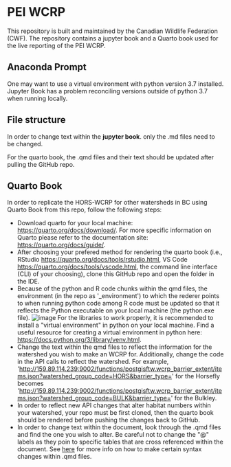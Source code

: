# PEI WCRP
This repository is built and maintained by the Canadian Wildlife Federation (CWF). The repository contains a jupyter book and a Quarto book used for the live reporting of the PEI WCRP.

## Anaconda Prompt
One may want to use a virtual environment with python version 3.7 installed. Jupyter Book has a problem reconciling versions outside of python 3.7 when running locally.

## File structure
In order to change text within the **jupyter book**. only the .md files need to be changed.

For the quarto book, the .qmd files and their text should be updated after pulling the GitHub repo. 

## Quarto Book
In order to replicate the HORS-WCRP for other watersheds in BC using Quarto Book from this repo, follow the following steps:

 - Download quarto for your local machine: https://quarto.org/docs/download/. For more specific information on Quarto please refer to the documentation site: https://quarto.org/docs/guide/. 
 - After choosing your prefered method for rendering the quarto book (i.e., RStudio https://quarto.org/docs/tools/rstudio.html, VS Code https://quarto.org/docs/tools/vscode.html, the command line interface (CLI) of your choosing), clone this GitHub repo and open the folder in the IDE.
 - Because of the python and R code chunks within the qmd files, the environment (in the repo as '_environment') to which the rederer points to when running python code among R code must be updated so that it reflects the Python executable on your local machine (the python.exe file). ![image](https://github.com/Canadian-Wildlife-Federation/Horsefly-WCRP/assets/108288081/8d47e62a-7706-4300-8717-d99b14c2df58)
For the libraries to work properly, it is recommended to install a "virtual environment" in python on your local machine. Find a useful resource for creating a virtual environment in python here: https://docs.python.org/3/library/venv.html.
 - Change the text within the qmd files to reflect the information for the watershed you wish to make an WCRP for. Additionally, change the code in the API calls to reflect the watershed. For example, 'http://159.89.114.239:9002/functions/postgisftw.wcrp_barrier_extent/items.json?watershed_group_code=HORS&barrier_type=' for the Horsefly becomes 'http://159.89.114.239:9002/functions/postgisftw.wcrp_barrier_extent/items.json?watershed_group_code=BULK&barrier_type=' for the Bulkley.
 - In order to reflect new API changes that alter habitat numbers within your watershed, your repo must be first cloned, then the quarto book should be rendered before pushing the changes back to GitHub.
 - In order to change text within the document, look through the .qmd files and find the one you wish to alter. Be careful not to change the "@" labels as they poin to specific tables that are cross referenced within the document. See [here](https://www.markdownguide.org/basic-syntax/) for more info on how to make certain syntax changes within .qmd files.


